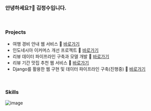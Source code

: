 ### 안녕하세요?👋 김정수입니다.

<br>

### Projects
- 여행 경비 안내 웹 서비스 🔗 [바로가기](https://github.com/KIMJEONGSU/travel_web)
- 인도네시아 이커머스 개선 프로젝트 🔗 [바로가기](https://github.com/KIMJEONGSU/ecommerce)
- 리뷰 데이터 파이프라인 구축과 모델 개발 🔗 [바로가기](https://github.com/KIMJEONGSU/musinsa_pipeline)
- 리뷰 기간 맛집 추천 웹 서비스 🔗 [바로가기](https://github.com/KIMJEONGSU/js_portfolio/tree/main/restaurant)
- Django를 활용한 웹 구현 및 데이터 파이프라인 구축(진행중) 🔗 [바로가기](https://github.com/KIMJEONGSU/pipeline)

<br>

### Skills 
![image](https://github.com/KIMJEONGSU/KIMJEONGSU/assets/23291338/0ad2e7d2-1454-4bfb-8c6f-04c8c03347bc)


<!--https://simpleicons.org/?q=flask-->

